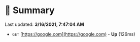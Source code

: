# 📖 Summary
Last updated: **3/16/2021, 7:47:04 AM**

- `GET` [https://google.com](https://google.com) - **Up** (126ms)
